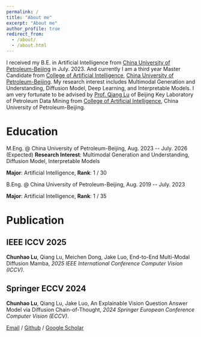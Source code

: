 ```yaml
---
permalink: /
title: "About me"
excerpt: "About me"
author_profile: true
redirect_from: 
  - /about/
  - /about.html
---
```


I received my B.E. in Artificial Intelligence from [China University of Petroleum-Beijing](https://cup.edu.cn/) in July. 2023. And currently I am a third year Master Candidate from [College of Artificial Intelligence](https://www.cup.edu.cn/cupai/), [China University of Petroleum-Beijing](https://cup.edu.cn/). My research interest includes Multimodal Generation and Understanding, Diffusion Model, Deep Learning, and Interpretable Models. I am very fortunate to be advised by [Prof. Qiang Lu](https://scholar.google.com/citations?user=m61aeIAAAAAJ&hl=en) of Beijing Key Laboratory of Petroleum Data Mining from [College of Artificial Intelligence](https://www.cup.edu.cn/cupai/), China University of Petroleum-Beijing.

# Education
M.Eng. @ China University of Petroleum-Beijing, Aug. 2023 -- July. 2026 (Expected)
**Research Interest**: Multimodal Generation and Understanding, Diffusion Model, Interpretable Models

**Major**: Artificial Intelligence, **Rank**: 1 / 30

B.Eng. @ China University of Petroleum-Beijing, Aug. 2019 -- July. 2023

**Major**: Artificial Intelligence, **Rank**: 1 / 35

# Publication
## IEEE ICCV 2025

**Chunhao Lu**, Qiang Lu, Meichen Dong, Jake Luo, End-to-End Multi-Modal Diffusion Mamba, *2025 IEEE International Conference Computer Vision (ICCV)*.

## Springer ECCV 2024

**Chunhao Lu**, Qiang Lu, Jake Luo, An Explainable Vision Question Answer Model via Diffusion Chain-of-Thought, *2024 Springer European Conference Computer Vision (ECCV)*.


[Email](mailto:chunhaolu@foxmail.com) / [Github](https://github.com/LuChunao) / [Google Scholar](https://scholar.google.com/citations?user=665B24gAAAAJ&hl=zh-CN)
